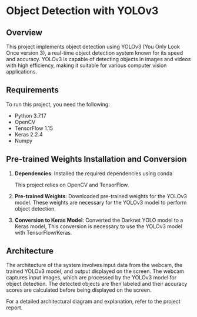# Object Detection with YOLOv3

## Overview
This project implements object detection using YOLOv3 (You Only Look Once version 3), a real-time object detection system known for its speed and accuracy. YOLOv3 is capable of detecting objects in images and videos with high efficiency, making it suitable for various computer vision applications.

## Requirements
To run this project, you need the following:
- Python 3.7.17
- OpenCV
- TensorFlow 1.15
- Keras 2.2.4
- Numpy

## Pre-trained Weights Installation and Conversion
1. **Dependencies**: Installed the required dependencies using conda
    
   This project relies on OpenCV and TensorFlow.
3. **Pre-trained Weights**: Downloaded pre-trained weights for the YOLOv3 model. These weights are necessary for the YOLOv3 model to perform object detection.

4. **Conversion to Keras Model**: Converted the Darknet YOLO model to a Keras model, This conversion is necessary to use the YOLOv3 model with TensorFlow/Keras.

## Architecture
The architecture of the system involves input data from the webcam, the trained YOLOv3 model, and output displayed on the screen. The webcam captures input images, which are processed by the YOLOv3 model for object detection. The detected objects are then labeled and their accuracy scores are calculated before being displayed on the screen.

For a detailed architectural diagram and explanation, refer to the project report.


